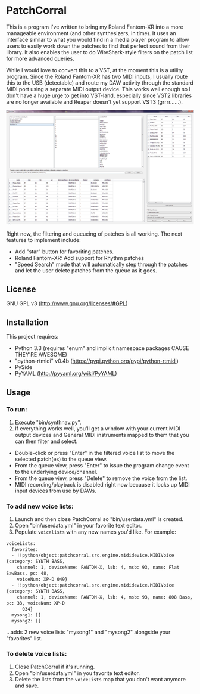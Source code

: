 # PatchCorral
This is a program I've written to bring my Roland Fantom-XR into a more manageable environment (and other synthesizers, in time).  It uses an interface similar to what you would find in a media player program to allow users to easily work down the patches to find that perfect sound from their library.  It also enables the user to do WireShark-style filters on the patch list for more advanced queries.

While I would love to convert this to a VST, at the moment this is a utility program.  Since the Roland Fantom-XR has two MIDI inputs, I usually route this to the USB (detectable) and route my DAW activity through the standard MIDI port using a separate MIDI output device.  This works well enough so I don't have a huge urge to get into VST-land, especially since VST2 libraries are no longer available and Reaper doesn't yet support VST3 (grrrr......).

![PatchCorral Screenshot](./screenshot.png "Screenshot")

Right now, the filtering and queueing of patches is all working.  The next features to implement include:
 - Add "star" button for favoriting patches.
 - Roland Fantom-XR: Add support for Rhythm patches
 - "Speed Search" mode that will automatically step through the patches and let the user delete patches from the queue as it goes.

## License
GNU GPL v3 (http://www.gnu.org/licenses/#GPL)

## Installation
This project requires:
 - Python 3.3 (requires "enum" and implicit namespace packages CAUSE THEY'RE AWESOME)
 - "python-rtmidi" v0.4b (https://pypi.python.org/pypi/python-rtmidi)
 - PySide
 - PyYAML (http://pyyaml.org/wiki/PyYAML)

## Usage

### To run:
1. Execute "bin/synthnav.py".
2. If everything works well, you'll get a window with your current MIDI output devices and General MIDI instruments mapped to them that you can then filter and select.
  * Double-click or press "Enter" in the filtered voice list to move the selected patch(es) to the queue view.
  * From the queue view, press "Enter" to issue the program change event to the underlying device/channel.
  * From the queue view, press "Delete" to remove the voice from the list.
  * MIDI recording/playback is disabled right now because it locks up MIDI input devices from use by DAWs.

### To add new voice lists:
1. Launch and then close PatchCorral so "bin/userdata.yml" is created.
2. Open "bin/userdata.yml" in your favorite text editor.
3. Populate `voicelists` with any new names you'd like.  For example:

```
voiceLists:
  favorites:
  - !!python/object:patchcorral.src.engine.mididevice.MIDIVoice {category: SYNTH BASS,
    channel: 1, deviceName: FANTOM-X, lsb: 4, msb: 93, name: Flat SawBass, pc: 48,
    voiceNum: XP-D 049}
  - !!python/object:patchcorral.src.engine.mididevice.MIDIVoice {category: SYNTH BASS,
    channel: 1, deviceName: FANTOM-X, lsb: 4, msb: 93, name: 808 Bass, pc: 33, voiceNum: XP-D
      034}
  mysong1: []
  mysong2: []
```

   ...adds 2 new voice lists "mysong1" and "mysong2" alongside your "favorites" list.

### To delete voice lists:
1. Close PatchCorral if it's running.
2. Open "bin/userdata.yml" in you favorite text editor.
3. Delete the lists from the `voiceLists` map that you don't want anymore and save.
